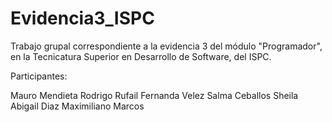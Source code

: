 # Evidencia3_ISPC
Trabajo grupal correspondiente a la evidencia 3 del módulo "Programador", en la Tecnicatura Superior en Desarrollo de Software, del ISPC.

Participantes:

Mauro Mendieta
Rodrigo Rufail
Fernanda Velez
Salma Ceballos
Sheila Abigail Diaz
Maximiliano Marcos
